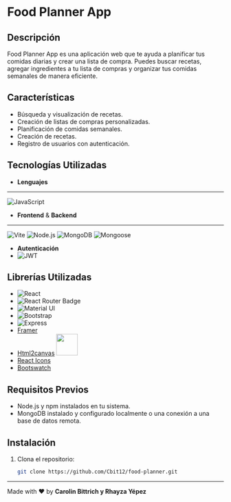 # Food Planner App

## Descripción

Food Planner App es una aplicación web que te ayuda a planificar tus comidas diarias y crear una lista de compra. Puedes buscar recetas, agregar ingredientes a tu lista de compras y organizar tus comidas semanales de manera eficiente.

## Características

- Búsqueda y visualización de recetas.
- Creación de listas de compras personalizadas.
- Planificación de comidas semanales.
- Creación de recetas.
- Registro de usuarios con autenticación.

## Tecnologías Utilizadas

- **Lenguajes**
--- 
![JavaScript](https://img.shields.io/badge/-JavaScript-333333?style=flat&logo=javascript)

- **Frontend** & **Backend**
---
![Vite](https://img.shields.io/badge/-Vite-333333?style=flat&logo=vite)
![Node.js](https://img.shields.io/badge/-Node.js-333333?style=flat&logo=node.js)
![MongoDB](https://img.shields.io/badge/-MongoDB-333333?style=flat&logo=MongoDB)
![Mongoose](https://img.shields.io/badge/-Mongoose-333333?style=flat&logo=Mongoose)	

- **Autenticación** 
- ![JWT](https://img.shields.io/badge/JWT-black?style=for-the-badge&logo=JSON%20web%20tokens)

## Librerías Utilizadas

- ![React](https://img.shields.io/badge/-ReactJs-61DAFB?logo=react&logoColor=white&style=for-the-badge)
- ![React Router Badge](https://img.shields.io/badge/React%20Router-CA4245?logo=reactrouter&logoColor=fff&style=flat)
- ![Material UI](https://img.shields.io/badge/Material--UI-0081CB?style=for-the-badge&logo=material-ui&logoColor=white)
- ![Bootstrap](https://img.shields.io/badge/Bootstrap-563D7C?style=for-the-badge&logo=bootstrap&logoColor=white)
- ![Express](https://img.shields.io/badge/-Express-333333?style=flat&logo=express)
- [Framer](https://img.shields.io/badge/Framer-black?style=for-the-badge&logo=framer&logoColor=blue)
- [Html2canvas](https://html2canvas.hertzen.com)
  <a href="http://mdbootstrap.com/docs/react/">
    <img width="50" src="https://mdbootstrap.com/img/Marketing/general/logo/huge/mdb-react.png">
  </a>
- [React Icons](https://react-icons.github.io/react-icons)
- [Bootswatch](https://bootswatch.com/)
  

## Requisitos Previos

- Node.js y npm instalados en tu sistema.
- MongoDB instalado y configurado localmente o una conexión a una base de datos remota.

## Instalación

1. Clona el repositorio:

   ```bash
   git clone https://github.com/Cbit12/food-planner.git

---
Made with ❤️ by **Carolin Bittrich y Rhayza Yépez** 
